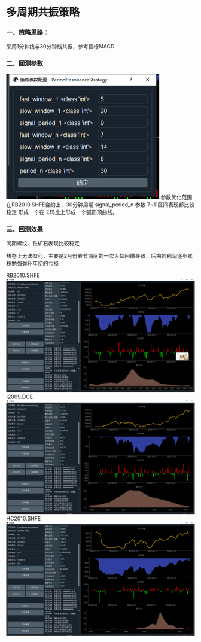 # 多周期共振策略 

### 一、策略思路：
采用1分钟线与30分钟线共振，参考指标MACD

### 二、回测参数
![param](period_resonance_param_20200922.png)
参数优化范围
在RB2010.SHFE合约上，30分钟周期 signal_period_n 参数 7~11区间表现都比较稳定
形成一个在卡玛比上形成一个弧形顶曲线。

### 三、回测效果
同期螺纹、铁矿石表现比较稳定

热卷上无法盈利，主要是2月份春节期间的一次大幅回撤导致，后期的利润逐步累积勉强弥补年初的亏损

RB2010.SHFE
![result](period_resonance_RB2010.SHFE_20200922.png)
I2009.DCE
![result](period_resonance_I2009.DCE_20200922.png)
HC2010.SHFE
![result](period_resonance_HC2010.SHFE_20200922.png)
